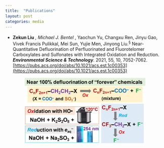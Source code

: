 ```yaml
---
title:  "Publications"
layout: post
categories: media
---
```


   - **Zekun Liu** <sup>*</sup>, Michael J. Bentel <sup>*</sup>, Yaochun Yu, Changxu Ren, Jinyu Gao, Vivek Francis Pulikkal, Mei Sun, Yujie Men, Jinyong Liu.<sup>&sect;</sup> Near-Quantitative Defluorination of Perfluorinated and Fluorotelomer Carboxylates and Sulfonates with Integrated Oxidation and Reduction. ***Environmental Science & Technology***. 2021, 55, 10, 7052-7062.  
   [https://pubs.acs.org/doi/abs/10.1021/acs.est.1c00353](https://pubs.acs.org/doi/abs/10.1021/acs.est.1c00353) 
  <div  align="center">
  <img src="/Images/es1c00353_0010.jpeg" style="zoom:50%" />
  </div>
